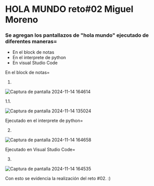 # HOLA MUNDO reto#02 Miguel Moreno
### Se agregan los pantallazos de "hola mundo" ejecutado de diferentes maneras=
- En el block de notas
- En el interprete de python
- En visual Studio Code

En el block de notas=

1.
![Captura de pantalla 2024-11-14 164614](https://github.com/user-attachments/assets/9887852d-cd3c-43cd-8ba9-a398e4afbd08)

1.1.

![Captura de pantalla 2024-11-14 135024](https://github.com/user-attachments/assets/dd507c73-5819-4f41-a102-8e62c8857d23)

Ejecutado en el interprete de python=

2.
![Captura de pantalla 2024-11-14 164658](https://github.com/user-attachments/assets/7d98b046-ce11-448b-bc6b-eed02be454af)

Ejecutado en Visual Studio Code=

3.
![Captura de pantalla 2024-11-14 164535](https://github.com/user-attachments/assets/0b305371-2fa3-4db5-a8ea-98c643901729)

Con esto se evidencia la realización del reto #02. :)

